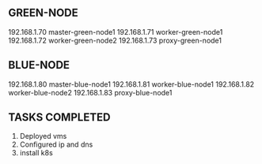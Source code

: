 ## GREEN-NODE
192.168.1.70  master-green-node1
192.168.1.71  worker-green-node1
192.168.1.72  worker-green-node2
192.168.1.73  proxy-green-node1

## BLUE-NODE
192.168.1.80  master-blue-node1
192.168.1.81  worker-blue-node1
192.168.1.82  worker-blue-node2
192.168.1.83  proxy-blue-node1


## TASKS COMPLETED
1. Deployed vms
2. Configured ip and dns
3. install k8s